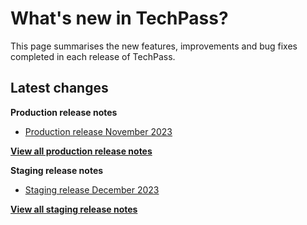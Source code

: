 # What's new in TechPass?

This page summarises the new features, improvements and bug fixes completed in each release of TechPass.

## Latest changes

**Production release notes**
- [Production release November 2023](whats-new/production-release-notes?id=november-2023)

 [**View all production release notes**](/whats-new/production-release-notes)


**Staging release notes**
- [Staging release December 2023](whats-new/staging-release-notes?id=december-2023)

 [**View all staging release notes**](/whats-new/staging-release-notes)
